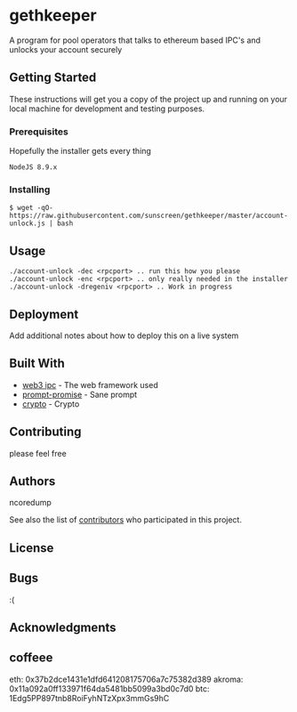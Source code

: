 # gethkeeper

A program for pool operators that talks to ethereum based IPC's and unlocks your account securely

## Getting Started

These instructions will get you a copy of the project up and running on your local machine for development and testing purposes.

### Prerequisites

Hopefully the installer gets every thing
```
NodeJS 8.9.x
```

### Installing
``
$ wget -qO- https://raw.githubusercontent.com/sunscreen/gethkeeper/master/account-unlock.js | bash
``

## Usage


```
./account-unlock -dec <rpcport> .. run this how you please
./account-unlock -enc <rpcport> .. only really needed in the installer
./account-unlock -dregeniv <rpcport> .. Work in progress

```


## Deployment

Add additional notes about how to deploy this on a live system

## Built With

* [web3 ipc](https://github.com/tjade273/web3_ipc) - The web framework used
* [prompt-promise](https://www.npmjs.com/package/prompt-promise) - Sane prompt
* [crypto](http://nodejs.cn/doc/node/crypto.html) - Crypto

## Contributing

please feel free

## Authors

ncoredump

See also the list of [contributors](https://github.com/your/project/contributors) who participated in this project.

## License

## Bugs 
:(


## Acknowledgments

## coffeee
eth: 0x37b2dce1431e1dfd641208175706a7c75382d389
akroma: 0x11a092a0ff133971f64da5481bb5099a3bd0c7d0
btc: 1Edg5PP897tnb8RoiFyhNTzXpx3mmGs9hC
